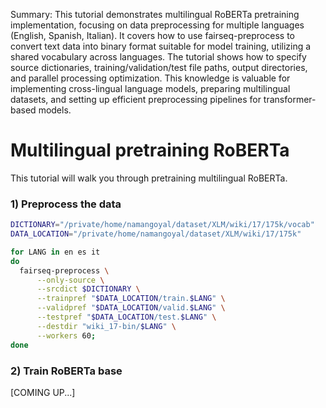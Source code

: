 Summary: This tutorial demonstrates multilingual RoBERTa pretraining implementation, focusing on data preprocessing for multiple languages (English, Spanish, Italian). It covers how to use fairseq-preprocess to convert text data into binary format suitable for model training, utilizing a shared vocabulary across languages. The tutorial shows how to specify source dictionaries, training/validation/test file paths, output directories, and parallel processing optimization. This knowledge is valuable for implementing cross-lingual language models, preparing multilingual datasets, and setting up efficient preprocessing pipelines for transformer-based models.

# Multilingual pretraining RoBERTa

This tutorial will walk you through pretraining multilingual RoBERTa.

### 1) Preprocess the data

```bash
DICTIONARY="/private/home/namangoyal/dataset/XLM/wiki/17/175k/vocab"
DATA_LOCATION="/private/home/namangoyal/dataset/XLM/wiki/17/175k"

for LANG in en es it
do
  fairseq-preprocess \
      --only-source \
      --srcdict $DICTIONARY \
      --trainpref "$DATA_LOCATION/train.$LANG" \
      --validpref "$DATA_LOCATION/valid.$LANG" \
      --testpref "$DATA_LOCATION/test.$LANG" \
      --destdir "wiki_17-bin/$LANG" \
      --workers 60;
done
```

### 2) Train RoBERTa base

[COMING UP...]
